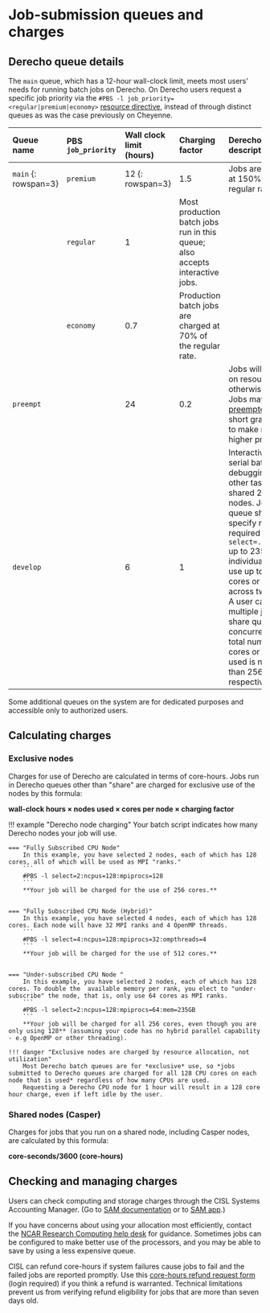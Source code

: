 
# Job-submission queues and charges



## Derecho queue details
The `main` queue, which has a 12-hour wall-clock limit, meets most users' needs for running batch jobs on Derecho.  On Derecho users request a specific job priority via the `#PBS -l job_priority=<regular|premium|economy>` [resource directive](./job-scripts/index.md#common-pbs-directives), instead of through distinct queues as was the case previously on Cheyenne.

|**Queue name**      |<div style="width:100px">PBS<br>`job_priority`</div> |**Wall clock limit (hours)**|**Charging factor**|**Derecho queue description**|
| :-                 | :-           | :-                         | :-                             | :-                |
|`main` {: rowspan=3}|`premium`     |12 {: rowspan=3}            |1.5|Jobs are charged at 150% of the regular rate.|
                     |`regular`                                  |1  |Most production batch jobs run in this queue; also accepts interactive jobs.|
                     |`economy`                                  |0.7|Production batch jobs are charged at 70% of the regular rate.|
|`preempt`           |              |24                          |0.2|Jobs will only run on resources otherwise idle.  Jobs may be [preempted](./preemption.md) with a short grace period to make room for higher priority jobs. |
|`develop`           |              |6                           |1  |Interactive and serial batch use for debugging and other tasks on shared 256-GB nodes. Jobs in this queue should specify memory required via `-l select=...:mem=5GB` up to 235GB. An individual job can use up to 256 cores or 8 GPUs across two nodes. A user can run multiple jobs in the share queue concurrently if the total number of cores or GPUs used is no more than 256 or 8 respectively.|


Some additional queues on the system are for dedicated purposes and accessible only to authorized users.

## Calculating charges

### Exclusive nodes
Charges for use of Derecho are calculated in terms of core-hours. Jobs run in Derecho queues other than "share" are charged for exclusive use of the nodes by this formula:

**wall-clock hours × nodes used × cores per node × charging factor**


!!! example "Derecho node charging"
    Your batch script indicates how many Derecho nodes your job will use.

    === "Fully Subscribed CPU Node"
        In this example, you have selected 2 nodes, each of which has 128 cores, all of which will be used as MPI "ranks."
        ```
        #PBS -l select=2:ncpus=128:mpiprocs=128
        ```
        **Your job will be charged for the use of 256 cores.**


    === "Fully Subscribed CPU Node (Hybrid)"
        In this example, you have selected 4 nodes, each of which has 128 cores. Each node will have 32 MPI ranks and 4 OpenMP threads.
        ```
        #PBS -l select=4:ncpus=128:mpiprocs=32:ompthreads=4
        ```
        **Your job will be charged for the use of 512 cores.**


    === "Under-subscribed CPU Node "
        In this example, you have selected 2 nodes, each of which has 128 cores. To double the  available memory per rank, you elect to "under-subscribe" the node, that is, only use 64 cores as MPI ranks.
        ```
        #PBS -l select=2:ncpus=128:mpiprocs=64:mem=235GB
        ```
        **Your job will be charged for all 256 cores, even though you are only using 128** (assuming your code has no hybrid parallel capability - e.g OpenMP or other threading).

    !!! danger "Exclusive nodes are charged by resource allocation, not utilization"
        Most Derecho batch queues are for *exclusive* use, so *jobs submitted to Derecho queues are charged for all 128 CPU cores on each node that is used* regardless of how many CPUs are used.
        Requesting a Derecho CPU node for 1 hour will result in a 128 core hour charge, even if left idle by the user.

### Shared nodes (Casper)
Charges for jobs that you run on a shared node, including Casper nodes, are calculated by this formula:

**core-seconds/3600 (core-hours)**

## Checking and managing charges
Users can check computing and storage charges through the CISL Systems Accounting Manager. (Go to [SAM documentation](../getting-started/accounts/systems-accounting-manager.md) or to [SAM app](https://sam.ucar.edu/app/home).)

If you have concerns about using your allocation most efficiently, contact the [NCAR Research Computing help desk](https://rchelp.ucar.edu/) for guidance. Sometimes jobs can be configured to make better use of the processors, and you may be able to save by using a less expensive queue.

CISL can refund core-hours if system failures cause jobs to fail and the failed jobs are reported promptly. Use this [core-hours refund request form](https://helpdesk.ucar.edu/plugins/servlet/desk/portal/3/create/42) (login required) if you think a refund is warranted. Technical limitations prevent us from verifying refund eligibility for jobs that are more than seven days old.
